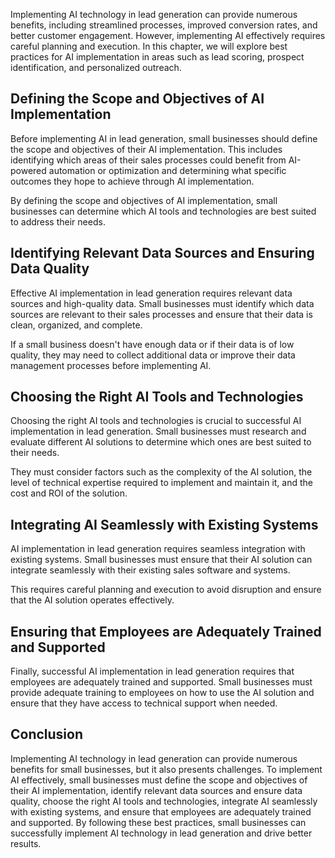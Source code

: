 
Implementing AI technology in lead generation can provide numerous benefits, including streamlined processes, improved conversion rates, and better customer engagement. However, implementing AI effectively requires careful planning and execution. In this chapter, we will explore best practices for AI implementation in areas such as lead scoring, prospect identification, and personalized outreach.

Defining the Scope and Objectives of AI Implementation
------------------------------------------------------

Before implementing AI in lead generation, small businesses should define the scope and objectives of their AI implementation. This includes identifying which areas of their sales processes could benefit from AI-powered automation or optimization and determining what specific outcomes they hope to achieve through AI implementation.

By defining the scope and objectives of AI implementation, small businesses can determine which AI tools and technologies are best suited to address their needs.

Identifying Relevant Data Sources and Ensuring Data Quality
-----------------------------------------------------------

Effective AI implementation in lead generation requires relevant data sources and high-quality data. Small businesses must identify which data sources are relevant to their sales processes and ensure that their data is clean, organized, and complete.

If a small business doesn't have enough data or if their data is of low quality, they may need to collect additional data or improve their data management processes before implementing AI.

Choosing the Right AI Tools and Technologies
--------------------------------------------

Choosing the right AI tools and technologies is crucial to successful AI implementation in lead generation. Small businesses must research and evaluate different AI solutions to determine which ones are best suited to their needs.

They must consider factors such as the complexity of the AI solution, the level of technical expertise required to implement and maintain it, and the cost and ROI of the solution.

Integrating AI Seamlessly with Existing Systems
-----------------------------------------------

AI implementation in lead generation requires seamless integration with existing systems. Small businesses must ensure that their AI solution can integrate seamlessly with their existing sales software and systems.

This requires careful planning and execution to avoid disruption and ensure that the AI solution operates effectively.

Ensuring that Employees are Adequately Trained and Supported
------------------------------------------------------------

Finally, successful AI implementation in lead generation requires that employees are adequately trained and supported. Small businesses must provide adequate training to employees on how to use the AI solution and ensure that they have access to technical support when needed.

Conclusion
----------

Implementing AI technology in lead generation can provide numerous benefits for small businesses, but it also presents challenges. To implement AI effectively, small businesses must define the scope and objectives of their AI implementation, identify relevant data sources and ensure data quality, choose the right AI tools and technologies, integrate AI seamlessly with existing systems, and ensure that employees are adequately trained and supported. By following these best practices, small businesses can successfully implement AI technology in lead generation and drive better results.
